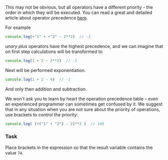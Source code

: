 This may not be obvious, but all operators have a different priority - the order in which they will be executed. 
You can read a great and detailed article about operator precedence [here](https://developer.mozilla.org/en-US/docs/Web/JavaScript/Reference/Operators/Operator_precedence).

For example
```javascript
console.log(+"1" + +"2" - 2**2)  // -1
```
_unary plus_ operators have the highest precedence, and we can imagine that on first step calculations will be transformed to

```javascript
console.log(1 + 2 - 2**2)  // -1
```

Next will be performed exponentiation.
```javascript
console.log(1 + 2 - 4)  // -1
```
And only then addition and subtraction.

We won't ask you to learn by heart the operation precedence table – even an experienced programmer can sometimes get confused by it. 
We suggest that in any situation when you are not sure about the priority of operations, use brackets to control the priority:
```javascript
console.log( (+("1" + "2") - 2)**2 )  // 100
```

### Task
Place brackets in the expression so that the result variable contains the value `74`.
